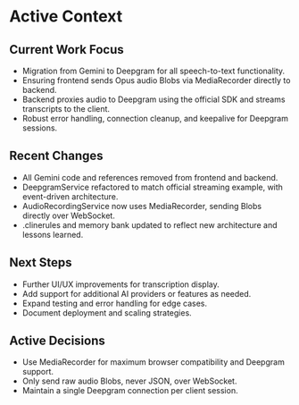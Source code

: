 # Active Context

## Current Work Focus

- Migration from Gemini to Deepgram for all speech-to-text functionality.
- Ensuring frontend sends Opus audio Blobs via MediaRecorder directly to backend.
- Backend proxies audio to Deepgram using the official SDK and streams transcripts to the client.
- Robust error handling, connection cleanup, and keepalive for Deepgram sessions.

## Recent Changes

- All Gemini code and references removed from frontend and backend.
- DeepgramService refactored to match official streaming example, with event-driven architecture.
- AudioRecordingService now uses MediaRecorder, sending Blobs directly over WebSocket.
- .clinerules and memory bank updated to reflect new architecture and lessons learned.

## Next Steps

- Further UI/UX improvements for transcription display.
- Add support for additional AI providers or features as needed.
- Expand testing and error handling for edge cases.
- Document deployment and scaling strategies.

## Active Decisions

- Use MediaRecorder for maximum browser compatibility and Deepgram support.
- Only send raw audio Blobs, never JSON, over WebSocket.
- Maintain a single Deepgram connection per client session.
